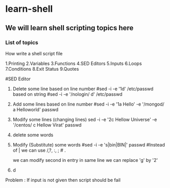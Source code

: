 # learn-shell

## We will learn shell scripting topics here

### List of topics 

How write a shell script file 

1.Printing
2.Variables
3.Functions
4.SED Editors
5.Inputs
6.Loops
7.Conditions
8.Exit Status
9.Quotes

#SED Editor

1) Delete some line
  based on line number
#sed -i -e '1d' /etc/passwd 
   based on string
#sed -i -e '/nologin/ d' /etc/passwd

2) Add some lines 
 based on line number 
#sed -i -e '1a Hello' -e '/mongod/ a Helloworld' passwd

3) Modify some lines (changing lines)
 sed -i -e '2c Hellow Universe' -e '/centos/ c Hellow Virat' passwd

4) delete some words 
5) Modify (Substitute) some words
 #sed -i -e  's|bin|BIN|' passwd
 #Instead of | we can use /,?, :, ; # .

   we can modify second in entry in same line we can replace 'g' by '2'
6) d

Problem : If input is not given then script should be fail